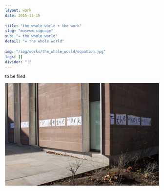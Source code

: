 ```yaml
---
layout: work
date: 2015-11-15

title: "the whole world + the work"
slug: "museum-signage"
sub: "= the whole world"
detail: "= the whole world"

img: "/img/works/the_whole_world/equation.jpg"
tags: []
divider: "|"
---
```


to be filed

![Equation](/img/works/the_whole_world/equation.jpg)
